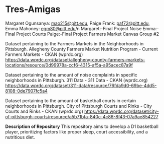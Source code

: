 # Tres-Amigas
Margaret Ogunsanya: mao215@pitt.edu, Paige Frank: paf72@pitt.edu, Emma Mahoney: egm80@pitt.edu/n
Margaret:-Final Project Noise
Emma:- Final Project Courts
Paige:-Final Project Farmers Market
Canvas Group #2

Dataset pertaining to the Farmers Markets in the Neighborhoods in Pittsburgh.
Allegheny County Farmers Market Nutrition Program - Current Farmers Markets - CKAN (wprdc.org)
https://data.wprdc.org/dataset/allegheny-county-farmers-markets-locations/resource/0d99978a-ccf6-4315-af5a-a95acec87a9f


Dataset pertaining to the amount of noise complaints in specific neighborhoods in Pittsburgh.
311 Data - 311 Data - CKAN (wprdc.org)
https://data.wprdc.org/dataset/311-data/resource/76fda9d0-69be-4dd5-8108-0de7907fc5a4

Dataset pertaining to the amount of basketball courts in certain neighborhoods in Pittsburgh. 
City of Pittsburgh Courts and Rinks - City Courts and Rinks - CKAN (wprdc.org)
https://data.wprdc.org/dataset/city-of-pittsburgh-courts/resource/a5b71bfa-840c-4c86-8f43-07a9ae854227

**Description of Repository**
This repository aims to develop a D1 basketball player, prioritizing factors like proper sleep, court accessibility, and a nutritious diet.
